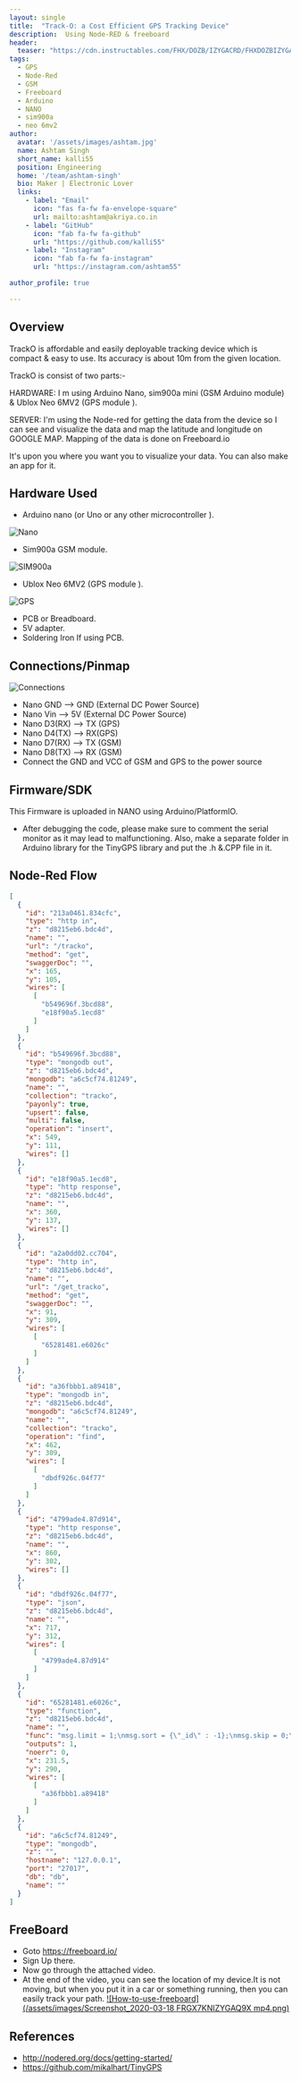 ```yaml
---
layout: single
title:  "Track-O: a Cost Efficient GPS Tracking Device"
description:  Using Node-RED & freeboard
header:
  teaser: "https://cdn.instructables.com/FHX/DOZB/IZYGACRD/FHXDOZBIZYGACRD.LARGE.jpg?auto=webp&frame=1&width=1024&height=1024&fit=bounds"
tags:
  - GPS
  - Node-Red
  - GSM
  - Freeboard
  - Arduino
  - NANO
  - sim900a
  - neo 6mv2
author:
  avatar: '/assets/images/ashtam.jpg'
  name: Ashtam Singh
  short_name: kalli55
  position: Engineering
  home: '/team/ashtam-singh'
  bio: Maker | Electronic Lover
  links:
    - label: "Email"
      icon: "fas fa-fw fa-envelope-square"
      url: mailto:ashtam@akriya.co.in
    - label: "GitHub"
      icon: "fab fa-fw fa-github"
      url: "https://github.com/kalli55"
    - label: "Instagram"
      icon: "fab fa-fw fa-instagram"
      url: "https://instagram.com/ashtam55"

author_profile: true

---
```


## Overview
TrackO is affordable and easily deployable tracking device which is compact & easy to use. Its accuracy is about 10m from the given location.

TrackO is consist of two parts:-

HARDWARE: I m using Arduino Nano, sim900a mini (GSM Arduino module) & Ublox Neo 6MV2 (GPS module ).

SERVER: I'm using the Node-red for getting the data from the device so I can see and visualize the data and map the latitude and longitude on GOOGLE MAP. Mapping of the data is done on Freeboard.io

It's upon you where you want you to visualize your data. You can also make an app for it.

## Hardware Used

* Arduino nano (or Uno or any other microcontroller ).

![Nano](https://cdn.instructables.com/FDB/C8XU/IZYGACMM/FDBC8XUIZYGACMM.LARGE.jpg?auto=webp&frame=1&width=900&height=1024&fit=bounds)

* Sim900a GSM module.

![SIM900a](https://cdn.instructables.com/F78/XIRV/IZYGACP3/F78XIRVIZYGACP3.LARGE.jpg?auto=webp&frame=1&width=300&height=1024&fit=bounds)

* Ublox Neo 6MV2 (GPS module ).

![GPS](https://cdn.instructables.com/FKH/ZKVW/IZYGAQM7/FKHZKVWIZYGAQM7.LARGE.jpg?auto=webp&frame=1&width=300&height=1024&fit=bounds)

* PCB or Breadboard.
* 5V adapter.
* Soldering Iron If using PCB.

## Connections/Pinmap

![Connections](https://cdn.instructables.com/FZG/7SV6/IZYGA25G/FZG7SV6IZYGA25G.LARGE.jpg?auto=webp&frame=1&width=1024&fit=bounds)

* Nano GND --> GND (External DC Power Source)
* Nano Vin --> 5V (External DC Power Source)
* Nano D3(RX) --> TX (GPS)
* Nano D4(TX) --> RX(GPS)
* Nano D7(RX) --> TX (GSM)
* Nano D8(TX) --> RX (GSM)
* Connect the GND and VCC of GSM and GPS to the power source

## Firmware/SDK 

This Firmware is uploaded in NANO using Arduino/PlatformIO.
<script src="https://gist.github.com/ashtam55/9c6dc035c227347b3d7d1f3c89633b2f.js"></script>

* After debugging the code, please make sure to comment the serial monitor as it may lead to malfunctioning. Also, make a separate folder in Arduino library for the TinyGPS library and put the .h &.CPP file in it.

## Node-Red Flow

```json
[
  {
    "id": "213a0461.834cfc",
    "type": "http in",
    "z": "d8215eb6.bdc4d",
    "name": "",
    "url": "/tracko",
    "method": "get",
    "swaggerDoc": "",
    "x": 165,
    "y": 105,
    "wires": [
      [
        "b549696f.3bcd88",
        "e18f90a5.1ecd8"
      ]
    ]
  },
  {
    "id": "b549696f.3bcd88",
    "type": "mongodb out",
    "z": "d8215eb6.bdc4d",
    "mongodb": "a6c5cf74.81249",
    "name": "",
    "collection": "tracko",
    "payonly": true,
    "upsert": false,
    "multi": false,
    "operation": "insert",
    "x": 549,
    "y": 111,
    "wires": []
  },
  {
    "id": "e18f90a5.1ecd8",
    "type": "http response",
    "z": "d8215eb6.bdc4d",
    "name": "",
    "x": 360,
    "y": 137,
    "wires": []
  },
  {
    "id": "a2a0dd02.cc704",
    "type": "http in",
    "z": "d8215eb6.bdc4d",
    "name": "",
    "url": "/get_tracko",
    "method": "get",
    "swaggerDoc": "",
    "x": 91,
    "y": 309,
    "wires": [
      [
        "65281481.e6026c"
      ]
    ]
  },
  {
    "id": "a36fbbb1.a89418",
    "type": "mongodb in",
    "z": "d8215eb6.bdc4d",
    "mongodb": "a6c5cf74.81249",
    "name": "",
    "collection": "tracko",
    "operation": "find",
    "x": 462,
    "y": 309,
    "wires": [
      [
        "dbdf926c.04f77"
      ]
    ]
  },
  {
    "id": "4799ade4.87d914",
    "type": "http response",
    "z": "d8215eb6.bdc4d",
    "name": "",
    "x": 860,
    "y": 302,
    "wires": []
  },
  {
    "id": "dbdf926c.04f77",
    "type": "json",
    "z": "d8215eb6.bdc4d",
    "name": "",
    "x": 717,
    "y": 312,
    "wires": [
      [
        "4799ade4.87d914"
      ]
    ]
  },
  {
    "id": "65281481.e6026c",
    "type": "function",
    "z": "d8215eb6.bdc4d",
    "name": "",
    "func": "msg.limit = 1;\nmsg.sort = {\"_id\" : -1};\nmsg.skip = 0;\nreturn msg;",
    "outputs": 1,
    "noerr": 0,
    "x": 231.5,
    "y": 290,
    "wires": [
      [
        "a36fbbb1.a89418"
      ]
    ]
  },
  {
    "id": "a6c5cf74.81249",
    "type": "mongodb",
    "z": "",
    "hostname": "127.0.0.1",
    "port": "27017",
    "db": "db",
    "name": ""
  }
]
```

## FreeBoard

* Goto https://freeboard.io/
* Sign Up there.
* Now go through the attached video.
* At the end of the video, you can see the location of my device.It is not moving, but when you put it in a car or        something running, then you can easily track your path.
[![How-to-use-freeboard](/assets/images/Screenshot_2020-03-18 FRGX7KNIZYGAQ9X mp4.png)](https://cdn.instructables.com/ORIG/FRG/X7KN/IZYGAQ9X/FRGX7KNIZYGAQ9X.mp4)

## References
* http://nodered.org/docs/getting-started/
* https://github.com/mikalhart/TinyGPS
